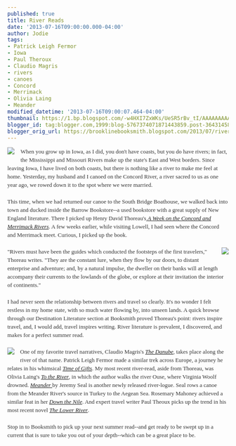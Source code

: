```yaml
---
published: true
title: River Reads
date: '2013-07-16T09:00:00.000-04:00'
author: Jodie
tags:
- Patrick Leigh Fermor
- Iowa
- Paul Theroux
- Claudio Magris
- rivers
- canoes
- Concord
- Merrimack
- Olivia Laing
- Meander
modified_datetime: '2013-07-16T09:00:07.464-04:00'
thumbnail: https://1.bp.blogspot.com/-w4HXI7ZxWKs/UeSR5rBv_tI/AAAAAAAAAsI/0wVW1AzhENU/s72-c/images+(4).jpg
blogger_id: tag:blogger.com,1999:blog-5767374071871443859.post-3643145855349096846
blogger_orig_url: https://brooklinebooksmith.blogspot.com/2013/07/river-reads.html
---
```


<div class="separator" style="clear: both; text-align: center;"><a href="https://1.bp.blogspot.com/-w4HXI7ZxWKs/UeSR5rBv_tI/AAAAAAAAAsI/0wVW1AzhENU/s1600/images+(4).jpg" imageanchor="1" style="clear: left; float: left; margin-bottom: 1em; margin-right: 1em;"><img border="0" src="https://1.bp.blogspot.com/-w4HXI7ZxWKs/UeSR5rBv_tI/AAAAAAAAAsI/0wVW1AzhENU/s1600/images+(4).jpg" /></a></div><div style="color: #333333; font-family: Georgia, 'Times New Roman', 'Bitstream Charter', Times, serif; font-size: 13px; line-height: 19px;">When you grow up in Iowa, as I did, you don't have coasts, but you do have rivers; in fact, the Mississippi and Missouri Rivers make up the state's East and West borders. Since leaving Iowa, I have lived on both coasts, but there is nothing like a river to make me feel at home. Yesterday, my husband and I canoed on the Concord River, a river sacred to us as one year ago, we rowed down it to the spot where we were married.</div><div style="color: #333333; font-family: Georgia, 'Times New Roman', 'Bitstream Charter', Times, serif; font-size: 13px; line-height: 19px;"><br /></div><div style="color: #333333; font-family: Georgia, 'Times New Roman', 'Bitstream Charter', Times, serif; font-size: 13px; line-height: 19px;">This time, when we had returned our canoe to the South Bridge Boathouse, we walked back into town and ducked inside the Barrow Bookstore--a used bookstore with a great supply of New England literature. There I picked up Henry David Thoreau's<a data-mce-href="https://www.brooklinebooksmith-shop.com/book/9780691118789" href="https://www.brooklinebooksmith-shop.com/book/9780691118789">&nbsp;<em>A Week on the Concord and Merrimack Rivers</em></a>. A few weeks earlier, while visiting Lowell, I had seen where the Concord and Merrimack meet. Curious, I picked up the book.</div><div style="color: #333333; font-family: Georgia, 'Times New Roman', 'Bitstream Charter', Times, serif; font-size: 13px; line-height: 19px;"><br /></div><div style="color: #333333; font-family: Georgia, 'Times New Roman', 'Bitstream Charter', Times, serif; font-size: 13px; line-height: 19px;"><a href="https://2.bp.blogspot.com/-sOtF6pJtuWg/UeSR_jrFy9I/AAAAAAAAAsQ/fLDGN0GgDK8/s1600/FC9781847677938.JPG" imageanchor="1" style="clear: right; float: right; margin-bottom: 1em; margin-left: 1em;"><img border="0" src="https://2.bp.blogspot.com/-sOtF6pJtuWg/UeSR_jrFy9I/AAAAAAAAAsQ/fLDGN0GgDK8/s1600/FC9781847677938.JPG" /></a>"Rivers must have been the guides which conducted the footsteps of the first travelers," Thoreau writes. "They are the constant lure, when they flow by our doors, to distant enterprise and adventure; and, by a natural impulse, the dweller on their banks will at length accompany their currents to the lowlands of the globe, or explore at their invitation the interior of continents."</div><div style="color: #333333; font-family: Georgia, 'Times New Roman', 'Bitstream Charter', Times, serif; font-size: 13px; line-height: 19px;"><br /></div><div style="color: #333333; font-family: Georgia, 'Times New Roman', 'Bitstream Charter', Times, serif; font-size: 13px; line-height: 19px;">I had never seen the relationship between rivers and travel so clearly. It's no wonder I felt restless in my home state, with so much water flowing by, into unseen lands. A quick browse through our Destination Literature section at Booksmith proved Thoreau's point: rivers inspire travel, and, I would add, travel inspires writing. River literature is prevalent, I discovered, and makes for a perfect summer read.</div><div style="color: #333333; font-family: Georgia, 'Times New Roman', 'Bitstream Charter', Times, serif; font-size: 13px; line-height: 19px;"><br /></div><div style="color: #333333; font-family: Georgia, 'Times New Roman', 'Bitstream Charter', Times, serif; font-size: 13px; line-height: 19px;"><a href="https://2.bp.blogspot.com/-4gPa5uGMqN0/UeSSKoWHmhI/AAAAAAAAAsY/7wqMog4YW_k/s1600/FC9780544002258.JPG" imageanchor="1" style="clear: left; float: left; margin-bottom: 1em; margin-right: 1em;"><img border="0" src="https://2.bp.blogspot.com/-4gPa5uGMqN0/UeSSKoWHmhI/AAAAAAAAAsY/7wqMog4YW_k/s1600/FC9780544002258.JPG" /></a>One of my favorite travel narratives, Claudio Magris's&nbsp;<a data-mce-href="https://www.brooklinebooksmith-shop.com/book/9780374522452" href="https://www.brooklinebooksmith-shop.com/book/9780374522452"><em>The Danube</em></a>, takes place along the river of that name. Patrick Leigh Fermor made a similar trek across Europe, a journey he relates in his whimsical&nbsp;<a data-mce-href="https://www.brooklinebooksmith-shop.com/book/9781590171653" href="https://www.brooklinebooksmith-shop.com/book/9781590171653"><em>Time of Gifts</em></a>. My most recent river-read, aside from Thoreau, was Olivia Laing's&nbsp;<a data-mce-href="https://www.brooklinebooksmith-shop.com/book/9781847677938" href="https://www.brooklinebooksmith-shop.com/book/9781847677938"><em>To the River</em></a>, in which the author walks the river Ouse, where Virginia Woolf drowned.&nbsp;<a data-mce-href="https://www.brooklinebooksmith-shop.com/book/9781608194353" href="https://www.brooklinebooksmith-shop.com/book/9781608194353"><em>Meander</em>&nbsp;</a>by Jeremy Seal is another newly released river-logue. Seal rows a canoe from the&nbsp;Meander River's source in Turkey to the Aegean Sea. Rosemary Mahoney achieved a similar feat in her&nbsp;<a data-mce-href="https://www.brooklinebooksmith-shop.com/book/9780316019019" href="https://www.brooklinebooksmith-shop.com/book/9780316019019"><em>Down the Nile</em></a>. And expert travel writer Paul Theoux picks up the trend in his most recent novel&nbsp;<a data-mce-href="https://www.brooklinebooksmith-shop.com/book/9780544002258" href="https://www.brooklinebooksmith-shop.com/book/9780544002258"><em>The&nbsp;</em><em>Lower River</em></a>.</div><div style="color: #333333; font-family: Georgia, 'Times New Roman', 'Bitstream Charter', Times, serif; font-size: 13px; line-height: 19px;"><br /></div><div style="color: #333333; font-family: Georgia, 'Times New Roman', 'Bitstream Charter', Times, serif; font-size: 13px; line-height: 19px;">Stop in to Booksmith to pick up your next summer read--and get ready to be swept up in a current that is sure to take you out of your depth--which can be a great place to be.</div>